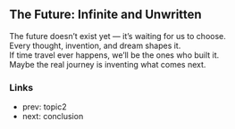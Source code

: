## The Future: Infinite and Unwritten
The future doesn’t exist yet — it’s waiting for us to choose.  
Every thought, invention, and dream shapes it.  
If time travel ever happens, we’ll be the ones who built it.  
Maybe the real journey is inventing what comes next.

### Links
- prev: topic2
- next: conclusion
